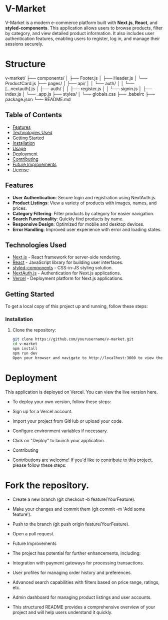 # V-Market
V-Market is a modern e-commerce platform built with **Next.js**, **React**, and **styled-components**. This application allows users to browse products, filter by category, and view detailed product information. It also includes user authentication features, enabling users to register, log in, and manage their sessions securely.
# Structure
v-market/
├── components/
│   ├── Footer.js
│   ├── Header.js
│   └── ProductCard.js
├── pages/
│   ├── api/
│   │   └── auth/
│   │       └── [...nextauth].js
│   ├── auth/
│   │   ├── register.js
│   │   └── signin.js
│   ├── index.js
│   └── _app.js
├── styles/
│   └── globals.css
├── .babelrc
├── package.json
└── README.md

## Table of Contents

- [Features](#features)
- [Technologies Used](#technologies-used)
- [Getting Started](#getting-started)
- [Installation](#installation)
- [Usage](#usage)
- [Deployment](#deployment)
- [Contributing](#contributing)
- [Future Improvements](#future-improvements)
- [License](#license)

## Features

- **User  Authentication**: Secure login and registration using NextAuth.js.
- **Product Listings**: View a variety of products with images, names, and prices.
- **Category Filtering**: Filter products by category for easier navigation.
- **Search Functionality**: Quickly find products by name.
- **Responsive Design**: Optimized for mobile and desktop devices.
- **Error Handling**: Improved user experience with error and loading states.

## Technologies Used

- [Next.js](https://nextjs.org/) - React framework for server-side rendering.
- [React](https://reactjs.org/) - JavaScript library for building user interfaces.
- [styled-components](https://styled-components.com/) - CSS-in-JS styling solution.
- [NextAuth.js](https://next-auth.js.org/) - Authentication for Next.js applications.
- [Vercel](https://vercel.com/) - Deployment platform for Next.js applications.

## Getting Started

To get a local copy of this project up and running, follow these steps:

### Installation

1. Clone the repository:

   ```bash
   git clone https://github.com/yourusername/v-market.git
   cd v-market
   npm install
   npm run dev
   Open your browser and navigate to http://localhost:3000 to view the application.

# Deployment
This application is deployed on Vercel. You can view the live version here.

- To deploy your own version, follow these steps:

- Sign up for a Vercel account.
- Import your project from GitHub or upload your code.
- Configure environment variables if necessary.
- Click on "Deploy" to launch your application.
- Contributing
- Contributions are welcome! If you'd like to contribute to this project, please follow these steps:

# Fork the repository.
- Create a new branch (git checkout -b feature/YourFeature).
- Make your changes and commit them (git commit -m 'Add some feature').
- Push to the branch (git push origin feature/YourFeature).
- Open a pull request.
- Future Improvements
- The project has potential for further enhancements, including:

- Integration with payment gateways for processing transactions.
- User profiles for managing order history and preferences.
- Advanced search capabilities with filters based on price range, ratings, etc.
- Admin dashboard for managing product listings and user accounts.
- This structured README provides a comprehensive overview of your project and will help users understand it quickly. 
